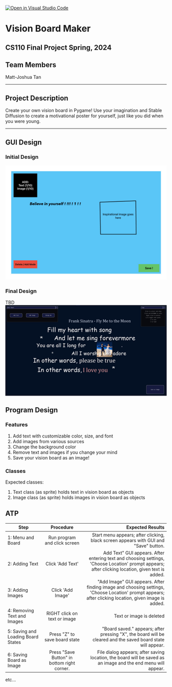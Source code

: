 [![Open in Visual Studio Code](https://classroom.github.com/assets/open-in-vscode-718a45dd9cf7e7f842a935f5ebbe5719a5e09af4491e668f4dbf3b35d5cca122.svg)](https://classroom.github.com/online_ide?assignment_repo_id=13804652&assignment_repo_type=AssignmentRepo)

# Vision Board Maker
## CS110 Final Project Spring, 2024

## Team Members

Matt-Joshua Tan

***

## Project Description

Create your own vision board in Pygame! Use your imagination and Stable Diffusion to create a motivational poster for yourself, just like you did when you were young.

***    

## GUI Design

### Initial Design

![initial gui](assets/guidraft.jpg)

### Final Design

TBD
![final gui](assets/finalgui.jpg)

## Program Design

### Features

1. Add text with customizable color, size, and font
2. Add images from various sources
3. Change the background color
4. Remove text and images if you change your mind
5. Save your vision board as an image!

### Classes

Expected classes:
1. Text class (as sprite) holds text in vision board as objects
2. Image class (as sprite) holds images in vision board as objects

## ATP

| Step                 |Procedure             |Expected Results                   |
|----------------------|:--------------------:|----------------------------------:|
|  1: Menu and Board                  | Run program and click screen  |Start menu appears; after clicking, black screen appears with GUI and "Save" button. |
|  2: Adding Text                   | Click 'Add Text' | Add Text" GUI appears. After entering text and choosing settings, 'Choose Location' prompt appears; after clicking location, given text is added. |
| 3: Adding Images | Click 'Add Image' | "Add Image" GUI appears. After finding image and choosing settings, 'Choose Location' prompt appears; after clicking location, given image is added. |
| 4: Removing Text and Images | RIGHT click on text or image | Text or image is deleted |
| 5: Saving and Loading Board States | Press "Z" to save board state | "Board saved." appears; after pressing "X", the board will be cleared and the saved board state will appear. |
| 6: Saving Board as Image | Press "Save Button" in bottom right corner. | File dialog appears; after saving location, the board will be saved as an image and the end menu will appear. | 
etc...
